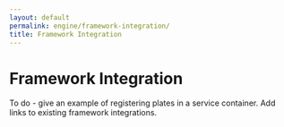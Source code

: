 ```yaml
---
layout: default
permalink: engine/framework-integration/
title: Framework Integration
---
```


Framework Integration
=====================

To do - give an example of registering plates in a service container. Add links to existing framework integrations.
